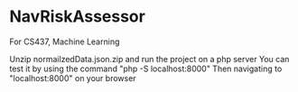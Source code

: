 # NavRiskAssessor
For CS437, Machine Learning

Unzip normailzedData.json.zip and run the project on a php server
You can test it by using the command "php -S localhost:8000"
Then navigating to "localhost:8000" on your browser
